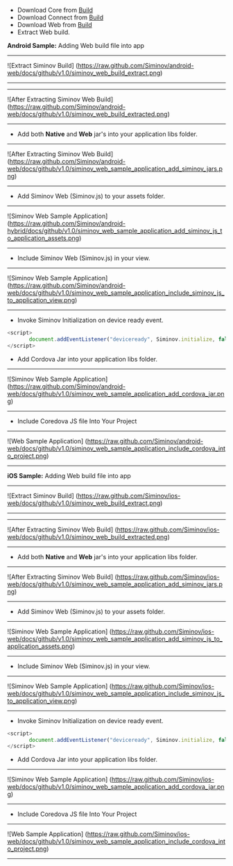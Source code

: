 * Download Core from [Build](http://siminov.github.io/android-web/build.html)
* Download Connect from [Build](http://siminov.github.io/android-web/builds.html)
* Download Web from [Build](http://siminov.github.io/android-web/builds.html)
* Extract Web build.


**Android Sample:** Adding Web build file into app

***

![Extract Siminov Build] (https://raw.github.com/Siminov/android-web/docs/github/v1.0/siminov_web_build_extract.png)

***

***

![After Extracting Siminov Web Build] (https://raw.github.com/Siminov/android-web/docs/github/v1.0/siminov_web_build_extracted.png)

***

* Add both **Native** and **Web** jar's into your application libs folder.

***

![After Extracting Siminov Web Build] (https://raw.github.com/Siminov/android-web/docs/github/v1.0/siminov_web_sample_application_add_siminov_jars.png)

***

* Add Siminov Web (Siminov.js) to your assets folder.

***

![Siminov Web Sample Application] (https://raw.github.com/Siminov/android-hybrid/docs/github/v1.0/siminov_web_sample_application_add_siminov_js_to_application_assets.png)

***

* Include Siminov Web (Siminov.js) in your view.

***

![Siminov Web Sample Application] (https://raw.github.com/Siminov/android-web/docs/github/v1.0/siminov_web_sample_application_include_siminov_js_to_application_view.png)

***

* Invoke Siminov Initialization on device ready event.

```javascript
<script>
       document.addEventListener("deviceready", Siminov.initialize, false);
</script>
````

* Add Cordova Jar into your application libs folder.

***

![Siminov Web Sample Application] (https://raw.github.com/Siminov/android-web/docs/github/v1.0/siminov_web_sample_application_add_cordova_jar.png)

***

* Include Coredova JS file Into Your Project

***

![Web Sample Application] (https://raw.github.com/Siminov/android-web/docs/github/v1.0/siminov_web_sample_application_include_cordova_into_project.png)

***




**iOS Sample:** Adding Web build file into app

***

![Extract Siminov Build] (https://raw.github.com/Siminov/ios-web/docs/github/v1.0/siminov_web_build_extract.png)

***

***

![After Extracting Siminov Web Build] (https://raw.github.com/Siminov/ios-web/docs/github/v1.0/siminov_web_build_extracted.png)

***

* Add both **Native** and **Web** jar's into your application libs folder.

***

![After Extracting Siminov Web Build] (https://raw.github.com/Siminov/ios-web/docs/github/v1.0/siminov_web_sample_application_add_siminov_jars.png)

***

* Add Siminov Web (Siminov.js) to your assets folder.

***

![Siminov Web Sample Application] (https://raw.github.com/Siminov/ios-web/docs/github/v1.0/siminov_web_sample_application_add_siminov_js_to_application_assets.png)

***

* Include Siminov Web (Siminov.js) in your view.

***

![Siminov Web Sample Application] (https://raw.github.com/Siminov/ios-web/docs/github/v1.0/siminov_web_sample_application_include_siminov_js_to_application_view.png)

***

* Invoke Siminov Initialization on device ready event.

```javascript
<script>
       document.addEventListener("deviceready", Siminov.initialize, false);
</script>
````

* Add Cordova Jar into your application libs folder.

***

![Siminov Web Sample Application] (https://raw.github.com/Siminov/ios-web/docs/github/v1.0/siminov_web_sample_application_add_cordova_jar.png)

***

* Include Coredova JS file Into Your Project

***

![Web Sample Application] (https://raw.github.com/Siminov/ios-web/docs/github/v1.0/siminov_web_sample_application_include_cordova_into_project.png)

***


